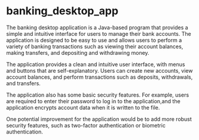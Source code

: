 # banking_desktop_app

The banking desktop application is a Java-based program that provides a simple and intuitive interface for users to manage their bank accounts.
The application is designed to be easy to use and allows users to perform a variety of banking transactions such as viewing their account balances,
making transfers, and depositing and withdrawing money.

The application provides a clean and intuitive user interface, with menus and buttons that are self-explanatory. Users can create new accounts, view account balances, and perform transactions such as deposits, withdrawals, and transfers.

The application also has some basic security features.
For example, users are required to enter their password to log in to the application,and the application encrypts account data when it is written to the file.

One potential improvement for the application would be to add more robust security features, such as two-factor authentication or biometric authentication.
